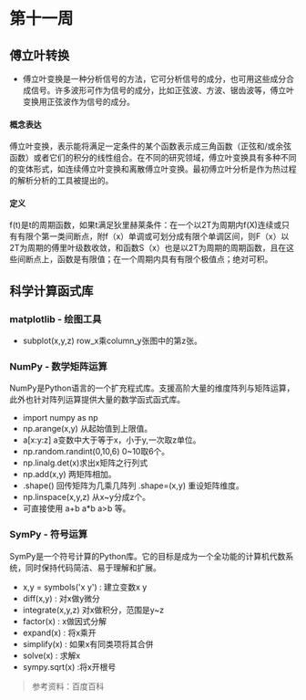 # 第十一周
## 傅立叶转换
* 傅立叶变换是一种分析信号的方法，它可分析信号的成分，也可用这些成分合成信号。许多波形可作为信号的成分，比如正弦波、方波、锯齿波等，傅立叶变换用正弦波作为信号的成分。
#### 概念表达
傅立叶变换，表示能将满足一定条件的某个函数表示成三角函数（正弦和/或余弦函数）或者它们的积分的线性组合。在不同的研究领域，傅立叶变换具有多种不同的变体形式，如连续傅立叶变换和离散傅立叶变换。最初傅立叶分析是作为热过程的解析分析的工具被提出的。
#### 定义
f(t)是t的周期函数，如果t满足狄里赫莱条件：在一个以2T为周期内f(X)连续或只有有限个第一类间断点，附f（x）单调或可划分成有限个单调区间，则F（x）以2T为周期的傅里叶级数收敛，和函数S（x）也是以2T为周期的周期函数，且在这些间断点上，函数是有限值；在一个周期内具有有限个极值点；绝对可积。
## 科学计算函式库

### matplotlib - 绘图工具
* subplot(x,y,z) row_x乘column_y张图中的第z张。

### NumPy - 数学矩阵运算
NumPy是Python语言的一个扩充程式库。支援高阶大量的维度阵列与矩阵运算，此外也针对阵列运算提供大量的数学函式函式库。
* import numpy as np
* np.arange(x,y) 从起始值到上限值。
* a[x:y:z] a变数中大于等于x，小于y,一次取z单位。
* np.random.randint(0,10,6) 0~10取6个。
* np.linalg.det(x)求出x矩阵之行列式
* np.add(x,y) 两矩阵相加。
* .shape() 回传矩阵为几乘几阵列 .shape=(x,y) 重设矩阵维度。
* np.linspace(x,y,z) 从x~y分成z个。
* 可直接使用 a+b a*b a>b 等。

### SymPy - 符号运算
SymPy是一个符号计算的Python库。它的目标是成为一个全功能的计算机代数系统，同时保持代码简洁、易于理解和扩展。
* x,y = symbols('x y') : 建立变数x y
* diff(x,y) : 对x做y微分
* integrate(x,y,z) 对x做积分，范围是y~z
* factor(x) : x做因式分解
* expand(x) : 将x乘开
* simplify(x) : 如果x有同类项将其合併
* solve(x) : 求解x
* sympy.sqrt(x) :将x开根号

> 参考资料：百度百科


